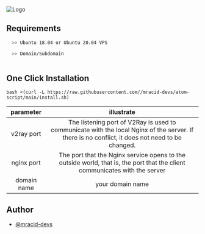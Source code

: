 
![Logo](https://i.ibb.co/TYptcMX/Untitled-1.png)


## Requirements


```bash
  >> Ubuntu 18.04 or Ubuntu 20.04 VPS

  >> Domain/Subdomain
  
```

    
## One Click Installation

```shell
bash <(curl -L https://raw.githubusercontent.com//mracid-devs/atom-script/main/install.sh)
```

|parameter |illustrate|
|:-:|:-:|
|v2ray port|The listening port of V2Ray is used to communicate with the local Nginx of the server. If there is no conflict, it does not need to be changed.|
|nginx port|The port that the Nginx service opens to the outside world, that is, the port that the client communicates with the server|
|domain name|your domain name|





## Author

- [@mracid-devs](https://www.github.com/mracid-devs)

